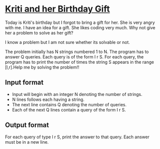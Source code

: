 # [Kriti and her Birthday Gift][link]

Today is Kriti's birthday but I forgot to bring a gift for her. She is very angry with me. I have an idea for a gift. She likes coding very much. Why not give her a problem to solve as her gift?

I know a problem but I am not sure whether its solvable or not.

The problem initially has N strings numbered 1 to N. The program has to answer Q queries. Each query is of the form l r S. For each query, the program has to print the number of times the string S appears in the range [l,r].Help me by solving the problem!!

## Input format

- Input will begin with an integer N denoting the number of strings.
- N lines follows each having a string.
- The next line contains Q denoting the number of queries.
- Each of the next Q lines contain a query of the form l r S.

## Output format

For each query of type l r S, print the answer to that query. Each answer must be in a new line.

[link]: https://www.hackerearth.com/practice/algorithms/searching/binary-search/practice-problems/algorithm/kriti-and-her-birthday-gift/
